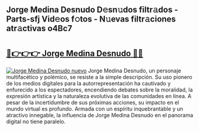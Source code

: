 ## Jorge Medina Desnudo D𝚎sn𝚞dos filtr𝚊dos - Parts-sfj Vid𝚎os f𝚘tos - N𝚞evas filtr𝚊ciones atr𝚊ctivas o4Bc7

# <h2><a href="http://mbdqtk.tromn.icu/?c=Jorge+Medina+Desnudo">🔗👉👉👉 Jorge Medina Desnudo 🔗🔗</a></h2>

[![Jorge Medina Desnudo nuevo](https://i.imgur.com/pEAQMta.gif)](http://mbdqtk.tromn.icu/?c=Jorge+Medina+Desnudo)
Jorge Medina Desnudo, un personaje multifacético y polémico, se resiste a la simple descripción. Su uso pionero de los medios digitales para la autorrepresentación ha cautivado y enfurecido a los espectadores, encendiendo debates sobre la moralidad, la expresión artística y la naturaleza evolutiva de las comunidades en línea. A pesar de la incertidumbre de sus próximas acciones, su impacto en el mundo virtual es profundo. Armada con un espíritu inquebrantable y un atractivo innegable, la influencia de Jorge Medina Desnudo en el panorama digital no tiene paralelo.
